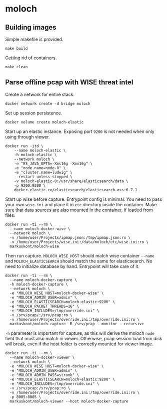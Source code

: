 # moloch

## Building images

Simple makefile is provided.

```
make build
```

Getting rid of containers.

```
make clean
```

## Parse offline pcap with WISE threat intel

Create a network for entire stack.

```
docker network create -d bridge moloch
```

Set up session persistence.

```
docker volume create moloch-elastic
```

Start up an elastic instance. Exposing port `9200` is not needed when only using through viewer.

```
docker run -itd \
	--name moloch-elastic \
	-h moloch-elastic \
	--network moloch \
	-e "ES_JAVA_OPTS=-Xms16g -Xmx16g" \
	-e "node.name=node-0" \
	-e "cluster.name=ludwig" \
	--restart unless-stopped \
	-v moloch-elastic-0:/usr/share/elasticsearch/data \
	-p 9200:9200 \
	docker.elastic.co/elasticsearch/elasticsearch-oss:6.7.1
```

Start up wise before capture. Entrypoint config is minimal. You need to pass your own `wise.ini` and place it in `etc` directory inside the container. Make sure that data sources are also mounted in the container, if loaded from files.

```
docker run -ti --rm \
  --name moloch-docker-wise \
  --network moloch \
  -v /home/user/Projects/ipmap.json:/tmp/ipmap.json:ro \
  -v /home/user/Projects/wise.ini:/data/moloch/etc/wise.ini:ro \
  markuskont/moloch-wise
```

Then run capture. `MOLOCH_WISE_HOST` should match wise container `--name` and `MOLOCH_ELASTICSEARCH` should match the same for elasticsearch. No need to initialize database by hand. Entrypoint will take care of it.

```
docker run -ti --rm \
  --name moloch-docker-capture \
  -h moloch-docker-capture \
  --network moloch \
  -e "MOLOCH_WISE_HOST=moloch-docker-wise" \
  -e "MOLOCH_ADMIN_USER=admin" \
  -e "MOLOCH_ELASTICSEARCH=moloch-elastic:9200" \
  -e "MOLOCH_PACKET_THREADS=16" \
  -e "MOLOCH_INCLUDES=/tmp/override.ini" \
  -v /srv/pcap/:/srv/pcap:ro \
  -v /home/user/Projects/override.ini:/tmp/override.ini:ro \
  markuskont/moloch-capture -R /srv/pcap --monitor --recursive
```

`-h` parameter is important for capture, as this will derive the moloch `node` field that must also match in viewer. Otherwise, pcap session load from disk will break, even if the host folder is correctly mounted for viewer image.

```
docker run -ti --rm \
  --name moloch-docker-viewer \
  --network moloch \
  -e "MOLOCH_WISE_HOST=moloch-docker-wise" \
  -e "MOLOCH_ADMIN_USER=admin" \
  -e "MOLOCH_ADMIN_PASS=stronk" \
  -e "MOLOCH_ELASTICSEARCH=moloch-elastic:9200" \
  -e "MOLOCH_INCLUDES=/tmp/override.ini" \
  -v /srv/pcap:/srv/pcap:ro \
  -v /home/user/Projects/override.ini:/tmp/override.ini:ro \
  -p 8005:8005 \
  markuskont/moloch-viewer --host moloch-docker-capture
```
